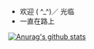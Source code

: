 - 欢迎 ( ^_^)／ 光临
- 一直在路上

 [![Anurag's github stats](https://github-readme-stats.vercel.app/api?username=KeepInlove)](https://github.com/anuraghazra/github-readme-stats)


<!---
KeepInlove/KeepInlove is a ✨ special ✨ repository because its `README.md` (this file) appears on your GitHub profile.
You can click the Preview link to take a look at your changes.
--->

